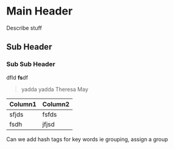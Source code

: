 
# Main Header
Describe stuff

## Sub Header


### Sub Sub Header

dfld **fs**df

> yadda yadda Theresa May

| Column1 | Column2  |
|--|--|
| sfjds |fsfds  |
|fsdh |jfjsd|

Can we add hash tags for key words ie grouping, assign a group
<!--stackedit_data:
eyJoaXN0b3J5IjpbMTQ3MDk0MDg4NywtMTkxNzcwOTQ0XX0=
-->